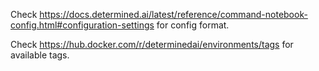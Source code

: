 Check https://docs.determined.ai/latest/reference/command-notebook-config.html#configuration-settings for config format.

Check https://hub.docker.com/r/determinedai/environments/tags for available tags.